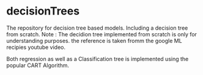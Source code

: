# decisionTrees
The repository for decision tree based models. Including a decision tree from scratch.
Note : The decidion tree implemented from scratch is only for understanding purposes.
the reference is taken fromm the google ML recipies youtube video.

Both regression as well as a Classification tree is implemented using the popular CART Algorithm.

